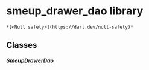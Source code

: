 


# smeup_drawer_dao library






    *[<Null safety>](https://dart.dev/null-safety)*





## Classes

##### [SmeupDrawerDao](../smeup_daos_smeup_drawer_dao/SmeupDrawerDao-class.md)



 















